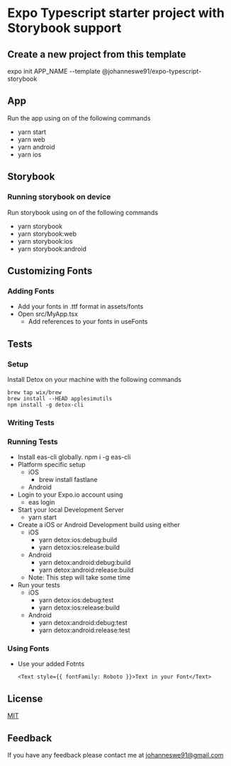 # Expo Typescript starter project with Storybook support

## Create a new project from this template

expo init APP_NAME --template @johanneswe91/expo-typescript-storybook

## App

Run the app using on of the following commands

- yarn start
- yarn web
- yarn android
- yarn ios

## Storybook

### Running storybook on device

Run storybook using on of the following commands

- yarn storybook
- yarn storybook:web
- yarn storybook:ios
- yarn storybook:android

## Customizing Fonts

### Adding Fonts

- Add your fonts in .ttf format in assets/fonts
- Open src/MyApp.tsx
    - Add references to your fonts in useFonts

## Tests

### Setup

Install Detox on your machine with the following commands
```
brew tap wix/brew
brew install --HEAD applesimutils
npm install -g detox-cli
```

### Writing Tests

### Running Tests

- Install eas-cli globally. npm i -g eas-cli
- Platform specific setup
    - iOS
        - brew install fastlane
    - Android
- Login to your Expo.io account using
    - eas login
- Start your local Development Server
    - yarn start
- Create a iOS or Android Development build using either
    - iOS
        - yarn detox:ios:debug:build
        - yarn detox:ios:release:build
    - Android
        - yarn detox:android:debug:build
        - yarn detox:android:release:build
    - Note: This step will take some time
- Run your tests
    - iOS
        - yarn detox:ios:debug:test
        - yarn detox:ios:release:build
    - Android
        - yarn detox:android:debug:test
        - yarn detox:android:release:test
### Using Fonts
- Use your added Fotnts

    ```
    <Text style={{ fontFamily: Roboto }}>Text in your Font</Text>
    ```


## License
[MIT](https://choosealicense.com/licenses/mit/)

## Feedback

If you have any feedback please contact me at johanneswe91@gmail.com